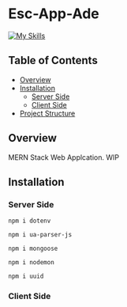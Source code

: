 <!-- 
Steps to connect with VSCode
Connect to Escappade
Set up connection security
Choose a connection method
3
Connect
Connecting with MongoDB for VS Code
1. Install MongoDB for VS Code.
In VS Code, open "Extensions" in the left navigation and search for "MongoDB for VS Code." Select the extension and click install.
2. In VS Code, open the Command Palette.
Click on "View" and open "Command Palette."
Search "MongoDB: Connect" on the Command Palette and click on "Connect with Connection String."
3. Connect to your MongoDB deployment.
Paste your connection string into the Command Palette.
mongodb+srv://rchrdlss:<password>@escappade.jklqte7.mongodb.net/

Replace <password> with the password for the rchrdlss user. Ensure any options are URL encoded. 
4. Click “Create New Playground” in MongoDB for VS Code to get started.
Learn more about Playgrounds 
RESOURCES
Connect to MongoDB through VSCode
Explore your data with playgrounds
Access your Database Users
Troubleshoot Connections


System StatusAll Good
©2024 MongoDB, Inc.StatusTermsPrivacyAtlas Blog -->
# Esc-App-Ade

[![My Skills](https://skillicons.dev/icons?i=mongo,express,react,nodejs,js,html,css,mui)](https://skillicons.dev)

## Table of Contents

- [Overview](#overview)
- [Installation](#installation)
  - [Server Side](#server-side)
  - [Client Side](#client-side)
- [Project Structure](#project-structure)

## Overview
MERN Stack Web Applcation. WIP

## Installation

### Server Side
```
npm i dotenv
```
```
npm i ua-parser-js
```
```
npm i mongoose
```
```
npm i nodemon
```
```
npm i uuid
```
### Client Side